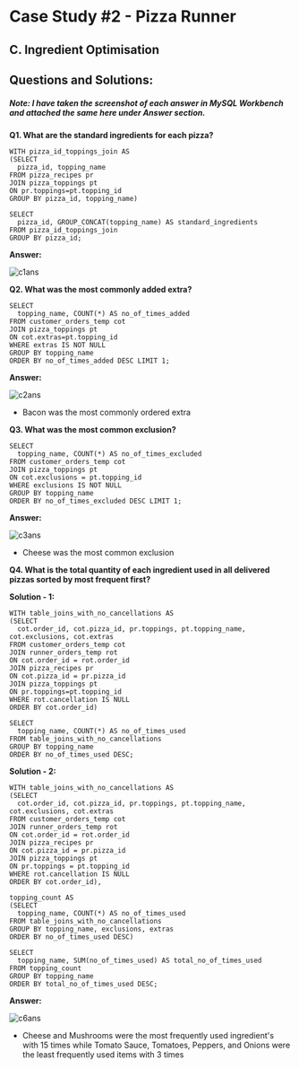 # Case Study #2 - Pizza Runner

## C. Ingredient Optimisation

## Questions and Solutions:

##### Note: I have taken the screenshot of each answer in MySQL Workbench and attached the same here under Answer section.

**Q1. What are the standard ingredients for each pizza?**

```
WITH pizza_id_toppings_join AS
(SELECT 
  pizza_id, topping_name 
FROM pizza_recipes pr 
JOIN pizza_toppings pt 
ON pr.toppings=pt.topping_id 
GROUP BY pizza_id, topping_name)

SELECT 
  pizza_id, GROUP_CONCAT(topping_name) AS standard_ingredients 
FROM pizza_id_toppings_join 
GROUP BY pizza_id;

```

**Answer:**


![c1ans](https://github.com/rakeshbangla41/8_Week_SQL_Challenge/assets/132288134/a5f5d67a-7fd1-404c-9d11-24b2f07d7c73)


**Q2. What was the most commonly added extra?**

```
SELECT
  topping_name, COUNT(*) AS no_of_times_added
FROM customer_orders_temp cot
JOIN pizza_toppings pt
ON cot.extras=pt.topping_id 
WHERE extras IS NOT NULL
GROUP BY topping_name
ORDER BY no_of_times_added DESC LIMIT 1;

```

**Answer:**


![c2ans](https://github.com/rakeshbangla41/8_Week_SQL_Challenge/assets/132288134/a306d19e-a30b-4a55-a638-1f96e310534f)

* Bacon was the most commonly ordered extra

**Q3. What was the most common exclusion?**

```
SELECT
  topping_name, COUNT(*) AS no_of_times_excluded
FROM customer_orders_temp cot
JOIN pizza_toppings pt
ON cot.exclusions = pt.topping_id 
WHERE exclusions IS NOT NULL
GROUP BY topping_name
ORDER BY no_of_times_excluded DESC LIMIT 1;

```

**Answer:**


![c3ans](https://github.com/rakeshbangla41/8_Week_SQL_Challenge/assets/132288134/4fe9165b-0870-4cac-8a05-208a4919494c)

* Cheese was the most common exclusion

**Q4. What is the total quantity of each ingredient used in all delivered pizzas sorted by most frequent first?**

**Solution - 1:**

```
WITH table_joins_with_no_cancellations AS
(SELECT 
  cot.order_id, cot.pizza_id, pr.toppings, pt.topping_name, cot.exclusions, cot.extras
FROM customer_orders_temp cot 
JOIN runner_orders_temp rot 
ON cot.order_id = rot.order_id 
JOIN pizza_recipes pr 
ON cot.pizza_id = pr.pizza_id 
JOIN pizza_toppings pt 
ON pr.toppings=pt.topping_id
WHERE rot.cancellation IS NULL 
ORDER BY cot.order_id)

SELECT 
  topping_name, COUNT(*) AS no_of_times_used 
FROM table_joins_with_no_cancellations 
GROUP BY topping_name 
ORDER BY no_of_times_used DESC;

```

**Solution - 2:**

```
WITH table_joins_with_no_cancellations AS
(SELECT 
  cot.order_id, cot.pizza_id, pr.toppings, pt.topping_name, cot.exclusions, cot.extras
FROM customer_orders_temp cot 
JOIN runner_orders_temp rot 
ON cot.order_id = rot.order_id 
JOIN pizza_recipes pr 
ON cot.pizza_id = pr.pizza_id 
JOIN pizza_toppings pt 
ON pr.toppings = pt.topping_id
WHERE rot.cancellation IS NULL 
ORDER BY cot.order_id),

topping_count AS
(SELECT 
  topping_name, COUNT(*) AS no_of_times_used 
FROM table_joins_with_no_cancellations 
GROUP BY topping_name, exclusions, extras 
ORDER BY no_of_times_used DESC)

SELECT 
  topping_name, SUM(no_of_times_used) AS total_no_of_times_used 
FROM topping_count 
GROUP BY topping_name 
ORDER BY total_no_of_times_used DESC;

```

**Answer:**


![c6ans](https://github.com/rakeshbangla41/8_Week_SQL_Challenge/assets/132288134/8159b3e4-c783-49c4-a440-d67d8c0365b2)

* Cheese and Mushrooms were the most frequently used ingredient's with 15 times while Tomato Sauce, Tomatoes, Peppers, and Onions were the least frequently used items with 3 times


















